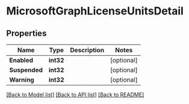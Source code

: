 # MicrosoftGraphLicenseUnitsDetail

## Properties

Name | Type | Description | Notes
------------ | ------------- | ------------- | -------------
**Enabled** | **int32** |  | [optional] 
**Suspended** | **int32** |  | [optional] 
**Warning** | **int32** |  | [optional] 

[[Back to Model list]](../README.md#documentation-for-models) [[Back to API list]](../README.md#documentation-for-api-endpoints) [[Back to README]](../README.md)


